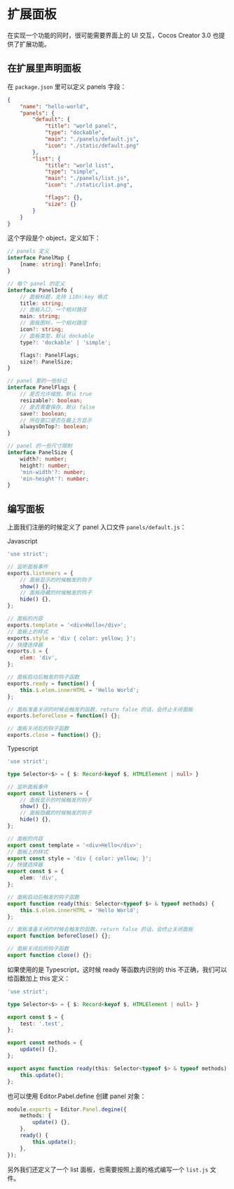 # 扩展面板

在实现一个功能的同时，很可能需要界面上的 UI 交互，Cocos Creator 3.0 也提供了扩展功能。

## 在扩展里声明面板

在 `package.json` 里可以定义 panels 字段：

```json
{
    "name": "hello-world",
    "panels": {
        "default": {
            "title": "world panel",
            "type": "dockable",
            "main": "./panels/default.js",
            "icon": "./static/default.png"
        },
        "list": {
            "title": "world list",
            "type": "simple",
            "main": "./panels/list.js",
            "icon": "./static/list.png",

            "flags": {},
            "size": {}
        }
    }
}
```

这个字段是个 object，定义如下：

```typescript
// panels 定义
interface PanelMap {
    [name: string]: PanelInfo;
}

// 每个 panel 的定义
interface PanelInfo {
    // 面板标题，支持 i18n:key 格式
    title: string;
    // 面板入口，一个相对路径
    main: string;
    // 面板图标，一个相对路径
    icon?: string;
    // 面板类型，默认 dockable
    type?: 'dockable' | 'simple';

    flags?: PanelFlags;
    size?: PanelSize;
}

// panel 里的一些标记
interface PanelFlags {
    // 是否允许缩放，默认 true
    resizable?: boolean;
    // 是否需要保存，默认 false
    save?: boolean;
    // 所在窗口是否在最上方显示
    alwaysOnTop?: boolean;
}

// panel 的一些尺寸限制
interface PanelSize {
    width?: number;
    height?: number;
    'min-width'?: number;
    'min-height'?: number;
}
```

## 编写面板

上面我们注册的时候定义了 panel 入口文件 `panels/default.js`：

Javascript

```javascript
'use strict';

// 监听面板事件
exports.listeners = {
    // 面板显示的时候触发的钩子
    show() {},
    // 面板隐藏的时候触发的钩子
    hide() {},
};

// 面板的内容
exports.template = '<div>Hello</div>';
// 面板上的样式
exports.style = 'div { color: yellow; }';
// 快捷选择器
exports.$ = {
    elem: 'div',
};

// 面板启动后触发的钩子函数
exports.ready = function() {
    this.$.elem.innerHTML = 'Hello World';
};

// 面板准备关闭的时候会触发的函数，return false 的话，会终止关闭面板
exports.beforeClose = function() {};

// 面板关闭后的钩子函数
exports.close = function() {};
```

Typescript

```typescript
'use strict';

type Selector<$> = { $: Record<keyof $, HTMLElement | null> }

// 监听面板事件
export const listeners = {
    // 面板显示的时候触发的钩子
    show() {},
    // 面板隐藏的时候触发的钩子
    hide() {},
};

// 面板的内容
export const template = '<div>Hello</div>';
// 面板上的样式
export const style = 'div { color: yellow; }';
// 快捷选择器
export const $ = {
    elem: 'div',
};

// 面板启动后触发的钩子函数
export function ready(this: Selector<typeof $> & typeof methods) {
    this.$.elem.innerHTML = 'Hello World';
};

// 面板准备关闭的时候会触发的函数，return false 的话，会终止关闭面板
export function beforeClose() {};

// 面板关闭后的钩子函数
export function close() {};
```

如果使用的是 Typescript，这时候 ready 等函数内识别的 this 不正确，我们可以给函数加上 this 定义：

```typescript
'use strict';

type Selector<$> = { $: Record<keyof $, HTMLElement | null> }

export const $ = {
    test: '.test',
};

export const methods = {
    update() {},
};

export async function ready(this: Selector<typeof $> & typeof methods) {
    this.update();
};
```

也可以使用 Editor.Pabel.define 创建 panel 对象：

```typescript
module.exports = Editor.Panel.degine({
    methods: {
        update() {},
    },
    ready() {
        this.update();
    },
});
```

另外我们还定义了一个 list 面板，也需要按照上面的格式编写一个 `list.js` 文件。
